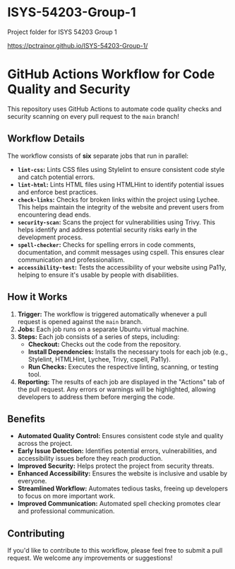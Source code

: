 # ISYS-54203-Group-1

Project folder for ISYS 54203 Group 1

https://pctrainor.github.io/ISYS-54203-Group-1/

# GitHub Actions Workflow for Code Quality and Security

This repository uses GitHub Actions to automate code quality checks and security scanning on every pull request to the `main` branch!

## Workflow Details

The workflow consists of **six** separate jobs that run in parallel:

- **`lint-css`:** Lints CSS files using Stylelint to ensure consistent code style and catch potential errors.
- **`lint-html`:** Lints HTML files using HTMLHint to identify potential issues and enforce best practices.
- **`check-links`:** Checks for broken links within the project using Lychee. This helps maintain the integrity of the website and prevent users from encountering dead ends.
- **`security-scan`:** Scans the project for vulnerabilities using Trivy. This helps identify and address potential security risks early in the development process.
- **`spell-checker`:** Checks for spelling errors in code comments, documentation, and commit messages using cspell. This ensures clear communication and professionalism.
- **`accessibility-test`:**  Tests the accessibility of your website using Pa11y, helping to ensure it's usable by people with disabilities.

## How it Works

1. **Trigger:** The workflow is triggered automatically whenever a pull request is opened against the `main` branch.
2. **Jobs:** Each job runs on a separate Ubuntu virtual machine.
3. **Steps:** Each job consists of a series of steps, including:
   - **Checkout:** Checks out the code from the repository.
   - **Install Dependencies:** Installs the necessary tools for each job (e.g., Stylelint, HTMLHint, Lychee, Trivy, cspell, Pa11y).
   - **Run Checks:** Executes the respective linting, scanning, or testing tool.
4. **Reporting:** The results of each job are displayed in the "Actions" tab of the pull request. Any errors or warnings will be highlighted, allowing developers to address them before merging the code.

## Benefits

- **Automated Quality Control:** Ensures consistent code style and quality across the project.
- **Early Issue Detection:** Identifies potential errors, vulnerabilities, and accessibility issues before they reach production.
- **Improved Security:** Helps protect the project from security threats.
- **Enhanced Accessibility:**  Ensures the website is inclusive and usable by everyone.
- **Streamlined Workflow:** Automates tedious tasks, freeing up developers to focus on more important work.
- **Improved Communication:**  Automated spell checking promotes clear and professional communication.


## Contributing

If you'd like to contribute to this workflow, please feel free to submit a pull request. We welcome any improvements or suggestions!
